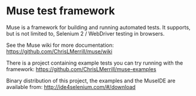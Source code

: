 # Muse test framework

Muse is a framework for building and running automated tests. It supports, but is not limited to, Selenium 2 / WebDriver testing in browsers.

See the Muse wiki for more documentation: https://github.com/ChrisLMerrill/muse/wiki

There is a project containing example tests you can try running with the framework: https://github.com/ChrisLMerrill/muse-examples

Binary distribution of this project, the examples and the MuseIDE are available from: http://ide4selenium.com/#/download


